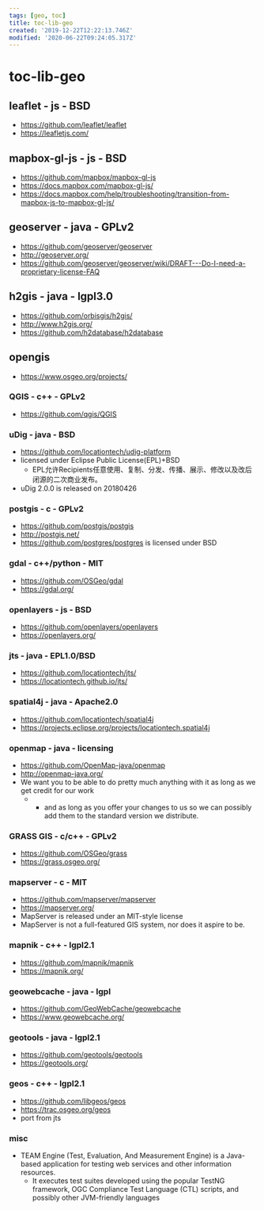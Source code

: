 ```yaml
---
tags: [geo, toc]
title: toc-lib-geo
created: '2019-12-22T12:22:13.746Z'
modified: '2020-06-22T09:24:05.317Z'
---
```


# toc-lib-geo

## leaflet - js - BSD

- https://github.com/leaflet/leaflet
- https://leafletjs.com/

## mapbox-gl-js - js - BSD

- https://github.com/mapbox/mapbox-gl-js
- https://docs.mapbox.com/mapbox-gl-js/
- https://docs.mapbox.com/help/troubleshooting/transition-from-mapbox-js-to-mapbox-gl-js/

## geoserver - java - GPLv2

- https://github.com/geoserver/geoserver
- http://geoserver.org/
- https://github.com/geoserver/geoserver/wiki/DRAFT---Do-I-need-a-proprietary-license-FAQ

## h2gis - java - lgpl3.0

- https://github.com/orbisgis/h2gis/
- http://www.h2gis.org/
- https://github.com/h2database/h2database

## opengis

- https://www.osgeo.org/projects/

### QGIS - c++ - GPLv2

- https://github.com/qgis/QGIS

### uDig - java - BSD

- https://github.com/locationtech/udig-platform
- licensed under Eclipse Public License(EPL)+BSD
  - EPL允许Recipients任意使用、复制、分发、传播、展示、修改以及改后闭源的二次商业发布。
- uDig 2.0.0 is released on 20180426

### postgis - c - GPLv2

- https://github.com/postgis/postgis
- http://postgis.net/
- https://github.com/postgres/postgres is licensed under BSD

### gdal - c++/python - MIT

- https://github.com/OSGeo/gdal
- https://gdal.org/

### openlayers - js - BSD

- https://github.com/openlayers/openlayers
- https://openlayers.org/

### jts - java - EPL1.0/BSD

- https://github.com/locationtech/jts/
- https://locationtech.github.io/jts/

### spatial4j - java - Apache2.0

- https://github.com/locationtech/spatial4j
- https://projects.eclipse.org/projects/locationtech.spatial4j

### openmap - java - licensing

- https://github.com/OpenMap-java/openmap
- http://openmap-java.org/
- We want you to be able to do pretty much anything with it as long as we get credit for our work 
  - - and as long as you offer your changes to us so we can possibly add them to the standard version we distribute.

### GRASS GIS - c/c++ - GPLv2

- https://github.com/OSGeo/grass
- https://grass.osgeo.org/

### mapserver - c - MIT

- https://github.com/mapserver/mapserver
- https://mapserver.org/
- MapServer is released under an MIT-style license
- MapServer is not a full-featured GIS system, nor does it aspire to be.

### mapnik - c++ - lgpl2.1

- https://github.com/mapnik/mapnik
- https://mapnik.org/

### geowebcache - java - lgpl

- https://github.com/GeoWebCache/geowebcache
- https://www.geowebcache.org/

### geotools - java - lgpl2.1

- https://github.com/geotools/geotools
- https://geotools.org/

### geos - c++ - lgpl2.1

- https://github.com/libgeos/geos 
- https://trac.osgeo.org/geos
- port from jts

### misc

- TEAM Engine (Test, Evaluation, And Measurement Engine) is a Java-based application for testing web services and other information resources. 
  - It executes test suites developed using the popular TestNG framework, OGC Compliance Test Language (CTL) scripts, and possibly other JVM-friendly languages
